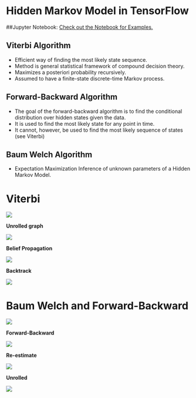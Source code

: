 # Hidden Markov Model in TensorFlow

##Jupyter Notebook:
[Check out the Notebook for Examples.](http://nbviewer.jupyter.org/github/MarvinBertin/HiddenMarkovModel_TensorFlow/blob/master/HiddenMarkovModel.ipynb)

## Viterbi Algorithm
* Efficient way of finding the most likely state sequence.
* Method is general statistical framework of compound decision theory. 
* Maximizes a posteriori probability recursively.
* Assumed to have a finite-state discrete-time Markov process.

## Forward-Backward Algorithm
* The goal of the forward-backward algorithm is to find the conditional distribution over hidden states given the data.
* It is used to find the most likely state for any point in time.
* It cannot, however, be used to find the most likely sequence of states (see Viterbi)

## Baum Welch Algorithm
  * Expectation Maximization Inference of unknown parameters of a Hidden Markov Model.

# Viterbi

![](images/viterbi.png)

**Unrolled graph**

![](images/viterbi2.png)

**Belief Propagation**

![](images/viterbi3.png)

**Backtrack**

![](images/viterbi4.png)

# Baum Welch and Forward-Backward

![](images/BW5.png)

**Forward-Backward**

![](images/BW6.png)

**Re-estimate**

![](images/BW4.png)

**Unrolled**

![](images/BW3.png)
